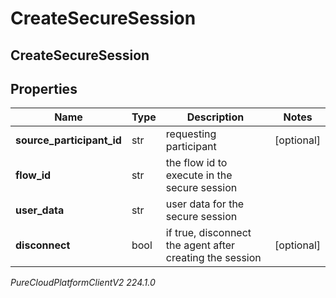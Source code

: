 # CreateSecureSession

## CreateSecureSession

## Properties

|Name | Type | Description | Notes|
|------------ | ------------- | ------------- | -------------|
| **source_participant_id** | str | requesting participant | [optional] |
| **flow_id** | str | the flow id to execute in the secure session | |
| **user_data** | str | user data for the secure session | |
| **disconnect** | bool | if true, disconnect the agent after creating the session | [optional] |



_PureCloudPlatformClientV2 224.1.0_
